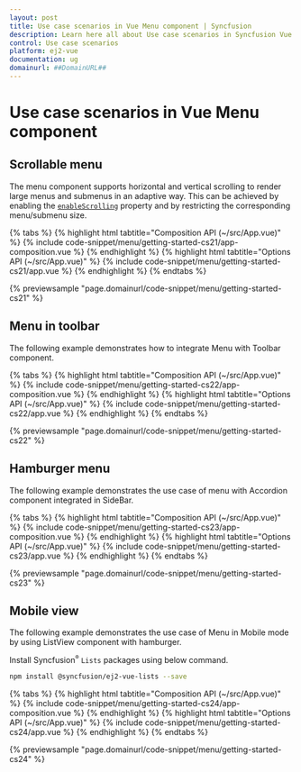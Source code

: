 ```yaml
---
layout: post
title: Use case scenarios in Vue Menu component | Syncfusion
description: Learn here all about Use case scenarios in Syncfusion Vue Menu component of Syncfusion Essential JS 2 and more.
control: Use case scenarios 
platform: ej2-vue
documentation: ug
domainurl: ##DomainURL##
---
```


# Use case scenarios in Vue Menu component

## Scrollable menu

The menu component supports horizontal and vertical scrolling to render large menus and submenus in an adaptive way. This can be achieved by enabling the [`enableScrolling`](https://ej2.syncfusion.com/vue/documentation/api/menu/#enablescrolling) property and by restricting the corresponding menu/submenu size.

{% tabs %}
{% highlight html tabtitle="Composition API (~/src/App.vue)" %}
{% include code-snippet/menu/getting-started-cs21/app-composition.vue %}
{% endhighlight %}
{% highlight html tabtitle="Options API (~/src/App.vue)" %}
{% include code-snippet/menu/getting-started-cs21/app.vue %}
{% endhighlight %}
{% endtabs %}
        
{% previewsample "page.domainurl/code-snippet/menu/getting-started-cs21" %}

## Menu in toolbar

The following example demonstrates how to integrate Menu with Toolbar component.

{% tabs %}
{% highlight html tabtitle="Composition API (~/src/App.vue)" %}
{% include code-snippet/menu/getting-started-cs22/app-composition.vue %}
{% endhighlight %}
{% highlight html tabtitle="Options API (~/src/App.vue)" %}
{% include code-snippet/menu/getting-started-cs22/app.vue %}
{% endhighlight %}
{% endtabs %}
        
{% previewsample "page.domainurl/code-snippet/menu/getting-started-cs22" %}

## Hamburger menu

The following example demonstrates the use case of menu with Accordion component integrated in SideBar.

{% tabs %}
{% highlight html tabtitle="Composition API (~/src/App.vue)" %}
{% include code-snippet/menu/getting-started-cs23/app-composition.vue %}
{% endhighlight %}
{% highlight html tabtitle="Options API (~/src/App.vue)" %}
{% include code-snippet/menu/getting-started-cs23/app.vue %}
{% endhighlight %}
{% endtabs %}
        
{% previewsample "page.domainurl/code-snippet/menu/getting-started-cs23" %}

## Mobile view

The following example demonstrates the use case of Menu in Mobile mode by using ListView component with hamburger.

Install Syncfusion<sup style="font-size:70%">&reg;</sup> `Lists` packages using below command.

```bash
npm install @syncfusion/ej2-vue-lists --save
```

{% tabs %}
{% highlight html tabtitle="Composition API (~/src/App.vue)" %}
{% include code-snippet/menu/getting-started-cs24/app-composition.vue %}
{% endhighlight %}
{% highlight html tabtitle="Options API (~/src/App.vue)" %}
{% include code-snippet/menu/getting-started-cs24/app.vue %}
{% endhighlight %}
{% endtabs %}
        
{% previewsample "page.domainurl/code-snippet/menu/getting-started-cs24" %}